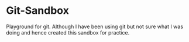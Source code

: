 # Git-Sandbox
Playground for git.
Although I have been using git but not sure what I was doing and hence created this sandbox for practice.
